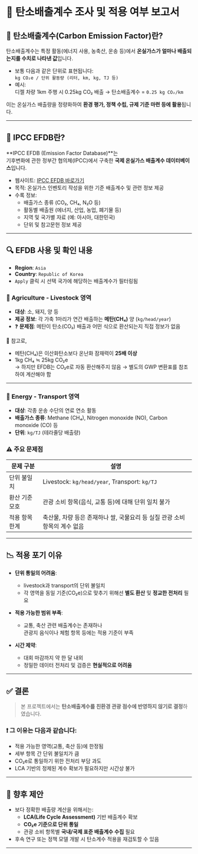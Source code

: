 # 🌿 탄소배출계수 조사 및 적용 여부 보고서

## 📌 탄소배출계수(Carbon Emission Factor)란?

탄소배출계수는 특정 활동(에너지 사용, 농축산, 운송 등)에서 **온실가스가 얼마나 배출되는지를 수치로 나타낸 값**입니다.

- 보통 다음과 같은 단위로 표현됩니다:  
  `kg CO₂e / 단위 활동량 (리터, km, kg, TJ 등)`
- 예시:  
  디젤 차량 1km 주행 시 0.25kg CO₂ 배출 → 탄소배출계수 = `0.25 kg CO₂/km`

이는 온실가스 배출량을 정량화하여 **환경 평가, 정책 수립, 규제 기준 마련 등에 활용**됩니다.

---

## 📖 IPCC EFDB란?

**IPCC EFDB (Emission Factor Database)**는  
기후변화에 관한 정부간 협의체(IPCC)에서 구축한 **국제 온실가스 배출계수 데이터베이스**입니다.

- 웹사이트: [IPCC EFDB 바로가기](https://www.ipcc-nggip.iges.or.jp/EFDB/main.php)
- 목적: 온실가스 인벤토리 작성을 위한 기준 배출계수 및 관련 정보 제공
- 수록 정보:
  - 배출가스 종류 (CO₂, CH₄, N₂O 등)
  - 활동별 배출원 (에너지, 산업, 농업, 폐기물 등)
  - 지역 및 국가별 자료 (예: 아시아, 대한민국)
  - 단위 및 참고문헌 정보 제공

---

## 🔍 EFDB 사용 및 확인 내용

- **Region**: `Asia`  
- **Country**: `Republic of Korea`  
- `Apply` 클릭 시 선택 국가에 해당하는 배출계수가 필터링됨

### 🐄 Agriculture - Livestock 영역

- **대상**: 소, 돼지, 양 등
- **제공 정보**: 각 가축 1마리가 연간 배출하는 **메탄(CH₄)** 양 (`kg/head/year`)
- ❓ **문제점**: 메탄이 탄소(CO₂) 배출과 어떤 식으로 환산되는지 직접 정보가 없음

📌 참고로,
- 메탄(CH₄)은 이산화탄소보다 온난화 잠재력이 **25배 이상**
- 1kg CH₄ ≒ 25kg CO₂e  
  → 하지만 EFDB는 CO₂e로 자동 환산해주지 않음
  → 별도의 GWP 변환표를 참조하여 계산해야 함

---

### 🚗 Energy - Transport 영역

- **대상**: 각종 운송 수단의 연료 연소 활동
- **배출가스 종류**: Methane (CH₄), Nitrogen monoxide (NO), Carbon monoxide (CO) 등
- **단위**: `kg/TJ` (테라줄당 배출량)

### ⚠️ 주요 문제점

| 문제 구분       | 설명 |
|----------------|------|
| 단위 불일치     | Livestock: `kg/head/year`, Transport: `kg/TJ` |
| 환산 기준 모호  | 관광 소비 항목(음식, 교통 등)에 대해 단위 일치 불가 |
| 적용 항목 한계  | 축산물, 차량 등은 존재하나 쌀, 국물요리 등 실질 관광 소비 항목의 계수 없음 |

---

## 📉 적용 포기 이유

- **단위 통일의 어려움**:
  - livestock과 transport의 단위 불일치
  - 각 영역을 동일 기준(CO₂e)으로 맞추기 위해선 **별도 환산** 및 **정교한 전처리** 필요

- **적용 가능한 범위 부족**:
  - 교통, 축산 관련 배출계수는 존재하나  
    관광지 음식이나 체험 항목 등에는 적용 기준이 부족

- **시간 제약**:
  - 대회 마감까지 약 한 달 내외
  - 정밀한 데이터 전처리 및 검증은 **현실적으로 어려움**

---

## ✅ 결론

> 본 프로젝트에서는 **탄소배출계수를 친환경 관광 점수에 반영하지 않기로 결정**하였습니다.

### ❗ 그 이유는 다음과 같습니다:

- 적용 가능한 영역(교통, 축산 등)에 한정됨
- 세부 항목 간 단위 불일치가 큼
- CO₂e로 통일하기 위한 전처리 부담 과도
- LCA 기반의 정제된 계수 확보가 필요하지만 시간상 불가

---

## 📌 향후 제안

- 보다 정확한 배출량 계산을 위해서는:
  - **LCA(Life Cycle Assessment)** 기반 배출계수 확보
  - **CO₂e 기준으로 단위 통일**
  - 관광 소비 항목별 **국내/국제 표준 배출계수 수집** 필요
- 후속 연구 또는 정책 모델 개발 시 탄소계수 적용을 재검토할 수 있음

---

